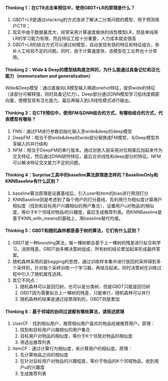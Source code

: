 #### Thinking 1：在CTR点击率预估中，使用GBDT+LR的原理是什么？

1. GBDT+LR是通过stacking的方式改进了解决二分类问题的模型，用于预测用户CTR；
2. 现实中由于数据量庞大，经常采用计算速度极快的线性模型LR，但是单纯用LR的学习能力有限，而且特征工程十分重要，人力成本就会很高
3. GBDT+LR的结合方式可以通过树模型，自动发现有效的特征和特征组合，弥补人工经验不足的问题。同时，由于计算速度快，该模型在工业界也十分常用。



#### Thinking 2：Wide & Deep的模型结构是怎样的，为什么能通过具备记忆和泛化能力（memorization and generalization）

Wdie&Deep模型：通过直接向LR模型输入稀疏onehot特征，提供wide的特征（该部分可解释强，同时具备记忆力）。Deep部分通过DNN模型学习低纬度稠密向量，使模型具有泛化能力，最后再输入到LR线性模式进行输出。



#### Thinking 3：在CTR预估中，使用FM与DNN结合的方式，有哪些结合的方式，代表模型有哪些？

1. FNN：通过FM进行参数初始化输入至wide&deep的deep模型
2. DeepFM：相当于把wide&deep的wide部分替换成FM模型，与Deep模型共享输入的并行结构
3. NFM：相当于DeepFM的串行版本。通过对嵌入层采用对位相乘后加起来作为交叉特征，然后通过DNN研所特征，最后合并线性和deep部分的特征。NFM可以解决特征交叉能力不足的问题。



#### Thinking 4：Surprise工具中的baseline算法原理是怎样的？BaselineOnly和KNNBaseline有什么区别？

1. baseline算法原理是设置基线后，引入user和item的bias进行预测打分
2. KNNBaseline则是考虑到了每个用户的打分基线，先利用行为相似度计算用户相似度（找到和目标用户兴趣相似的用户集合），设置用户u对物品i的相似度，等价于K个邻域对物品i的兴趣度，最后生成推荐列表。而KNNBaseline是基于KNN_with_means的基础上，用baseline替代均值。



#### Thinking 5：GBDT和随机森林都是基于树的算法，它们有什么区别？

1. GBDT是一种boosting算法，每一棵树都会基于上一棵树的残差进行拟合和学习，消除残差。GBDT由多棵决策树组成，所有树的结论累加起来形成最终答案。
2. 随机森林采用的是bagging的思想，通过训练样本集中进行放回的采样得到多个采样机，针对每个采样训练一个学习器，再结合起来。同时决策树在训练过程中引入了随机属性选择。
3. 其它不同点：
   1. 随机森林可以是回归树，也可以是分类树，但是GBDT只能是回归树
   2. GBDT因为需要拟合上一棵树的残差，只能串行，随机森林可以并行
   3. 随机森林的结果是通过投票得到的，GBDT则是累加



#### Thinking 6：基于邻域的协同过滤都有哪些算法，请简述原理

1. UserCF：找到相似用户，推荐相似用户喜欢的物品给被推荐用户。原理：
   1. 找到和目标用户兴趣相似的用户集合
   2. 目标用户对物品的相似度，等价于K个邻居对物品的相似度
   3. 筛选出推荐列表
2. ItemCF：通过计算行为相似度，来计算用户的相似度。原理：
   1. 先计算物品之间的相似度
   2. 在针对目标用户对物品的兴趣程度，等价于物品的K个邻域物品，收到用户u的兴趣度
   3. 生成推荐列表